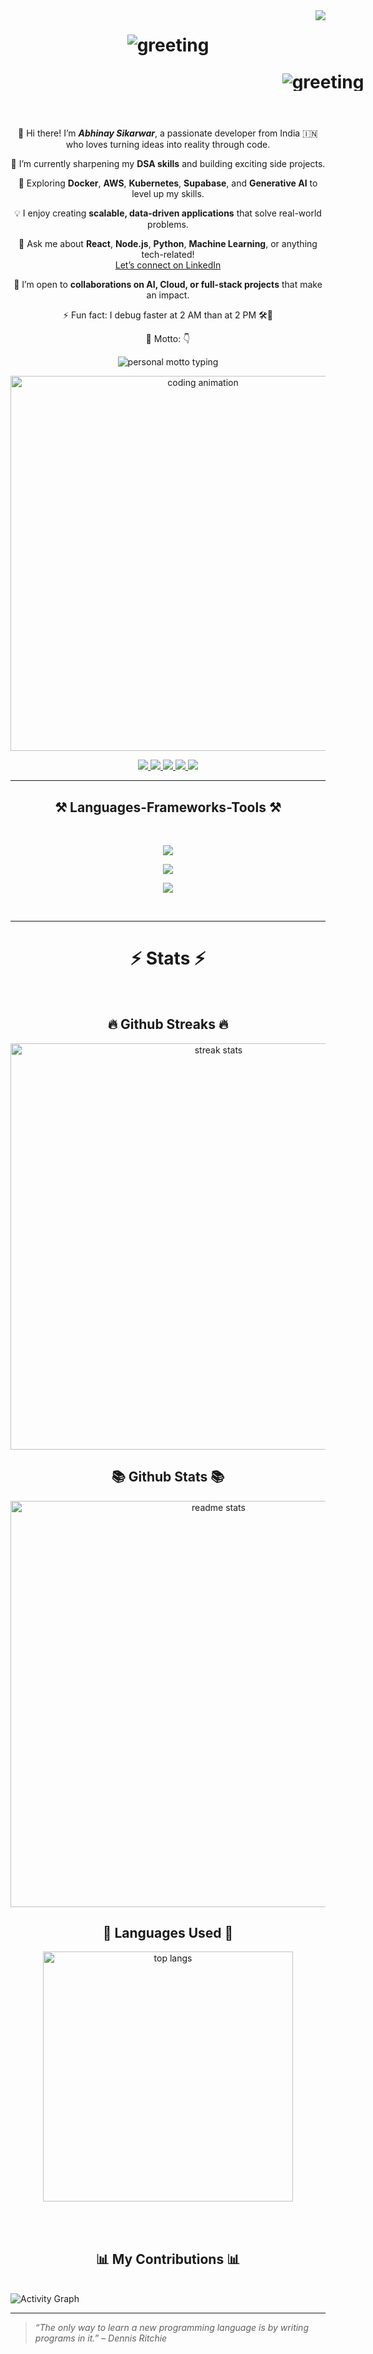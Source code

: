 <img align="right" src="https://visitor-badge.laobi.icu/badge?page_id=Abhinay-Sikarwar.Abhinay-Sikarwar&style=flat-square&left_color=ff2d95&right_color=1a1a1a&text_color=ffffff" />

<h1 align="center">
  <img
    src="https://readme-typing-svg.herokuapp.com/?font=Press+Start+2P&size=40&center=true&vCenter=true&width=1000&height=70&duration=2500&pause=1000&color=FE428E&background=14132100&lines=Hi+There!+👋;+I+am+Abhinay+Sikarwar!+😉;"
    alt="greeting"
  />
<p align="center" style="line-height:1;width:1000px;">
  <img
    src="https://readme-typing-svg.herokuapp.com/?font=Press+Start+2P&size=40&center=true&vCenter=true&width=1000&height=70&duration=2500&pause=1000&color=FE428E&background=14132100&lines=I+am+a+Web+Developer!+🌐;"
    alt="greeting"
  />
</p>
</h1>

<br/>

<div align="center">

👋 Hi there! I’m **_Abhinay Sikarwar_**, a passionate developer from India 🇮🇳 who loves turning ideas into reality through code.

🔭 I’m currently sharpening my **DSA skills** and building exciting side projects.

🌱 Exploring **Docker**, **AWS**, **Kubernetes**, **Supabase**, and **Generative AI** to level up my skills.

💡 I enjoy creating **scalable, data-driven applications** that solve real-world problems.

💬 Ask me about **React**, **Node.js**, **Python**, **Machine Learning**, or anything tech-related!  
[Let’s connect on LinkedIn](https://www.linkedin.com/in/abhinay-sikarwar-5804462b7/)

🤝 I’m open to **collaborations on AI, Cloud, or full-stack projects** that make an impact.

⚡ Fun fact: I debug faster at 2 AM than at 2 PM 🛠️🌙

🎯 Motto: 👇

<p align="center">
  <img
    src="https://readme-typing-svg.herokuapp.com/?font=Press+Start+2P&size=18&center=true&vCenter=true&width=950&height=90&duration=3500&pause=900&color=FE428E&background=14132100&lines=🚀+Turning+coffee+into+code;💡+Dream+big,+build+bigger;🌱+Learning+never+stops;🔥+Breaking+DSA+one+problem+at+a+time;⚡+Clean+code,+fast+deploys;🌐+Coding+the+future,+one+commit+at+a+time"
    alt="personal motto typing"
  />
</p>
 
 </div>
 
<p align="center">
  <img src="https://media.giphy.com/media/L1R1tvI9svkIWwpVYr/giphy.gif" width="600" alt="coding animation"/>
</p>
 
<div align="center"> 
  <a href="mailto:abhinaysikarwar1234@gmail.com" target="_blank">
    <img src="https://img.shields.io/badge/Gmail-333333?style=for-the-badge&logo=gmail&logoColor=red" />
  </a>

  <a href="https://www.linkedin.com/in/abhinay-sikarwar-5804462b7/" target="_blank">
    <img src="https://img.shields.io/badge/LinkedIn-0A66C2?style=for-the-badge&logo=linkedin&logoColor=white" />
  </a>

  <a href="https://leetcode.com/u/abhinaysikarwar/" target="_blank">
    <img src="https://img.shields.io/badge/LeetCode-000000?style=for-the-badge&logo=leetcode&logoColor=yellow" />
  </a>

  <a href="https://www.instagram.com/xabhinay_sikarwarx" target="_blank">
    <img src="https://img.shields.io/badge/Instagram-E4405F?style=for-the-badge&logo=instagram&logoColor=white" />
  </a>

  <a href="https://github.com/Abhinay-Sikarwar" target="_blank">
    <img src="https://img.shields.io/badge/Portfolio-FF5722?style=for-the-badge&logo=todoist&logoColor=white" />
  </a>
</div>
 <hr/>
 
<h2 align="center">⚒️ Languages-Frameworks-Tools ⚒️</h2>

<br/>

<div align="center">

<img src="https://skillicons.dev/icons?i=python,mysql,mongodb,firebase,supabase,postman,aws,docker,kubernetes" /><br>

<img src="https://skillicons.dev/icons?i=react,nextjs,nodejs,express,javascript,typescript,html,css,tailwind,bootstrap,mui" /><br>

<img src="https://skillicons.dev/icons?i=java,c,git,github,vscode,figma,vercel,netlify,vite" /><br>

</div>

<br/>

<hr/>

<h1 align="center">⚡ Stats ⚡</h1>
<br>
<div align=center>
<h2 align="center">🔥 Github Streaks 🔥</h2>
  <img width=650 src="https://github-readme-streak-stats.herokuapp.com/?user=Abhinay-Sikarwar&count_private=true&theme=radical&border_radius=10" alt="streak stats"/>
<h2 align="center">📚 Github Stats 📚</h2>
  <img width=650 src="https://github-readme-stats.vercel.app/api?username=Abhinay-Sikarwar&count_private=true&show_icons=true&theme=radical&rank_icon=github&border_radius=10" alt="readme stats" />
<h2 align="center">🎨 Languages Used 🎨</h2>
  <img width=400 align="center" src="https://github-readme-stats.vercel.app/api/top-langs/?username=Abhinay-Sikarwar&langs_count=10&layout=compact&theme=radical&border_radius=10&size_weight=0.5&count_weight=0.5&exclude_repo=github-readme-stats" alt="top langs" />
</div>

<br/><br/>

<h2 align="center">📊 My Contributions 📊</h2>

<br/>

<img src="https://github-readme-activity-graph.vercel.app/graph?username=Abhinay-Sikarwar&bg_color=141321&color=fe428e&line=a9fef7&point=f8d847&area=true&hide_border=true" alt="Activity Graph" />

<hr/>

> *“The only way to learn a new programming language is by writing programs in it.” – Dennis Ritchie*
